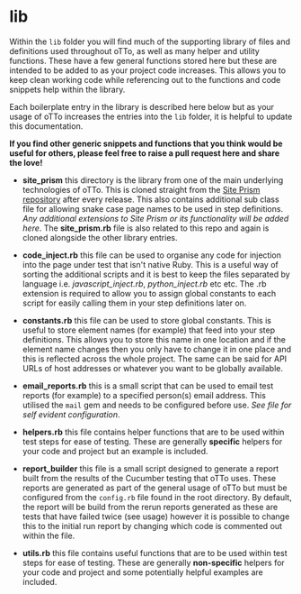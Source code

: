 # **lib**

Within the `lib` folder you will find much of the supporting library of files and definitions used throughout oTTo, as well as many helper and utility functions. These have a few general functions stored here but these are intended to be added to as your project code increases. This allows you to keep clean working code while referencing out to the functions and code snippets help within the library.

Each boilerplate entry in the library is described here below but as your usage of oTTo increases the entries into the `lib` folder, it is helpful to update this documentation.

**If you find other generic snippets and functions that you think would be useful for others, please feel free to raise a pull request here and share the love!**

- **site_prism** this directory is the library from one of the main underlying technologies of oTTo. This is cloned straight from the [Site Prism repository](https://github.com/site-prism/site_prism) after every release. This also contains additional sub class file for allowing snake case page names to be used in step definitions. _Any additional extensions to Site Prism or its functionality will be added here_. The **site_prism.rb** file is also related to this repo and again is cloned alongside the other library entries.

- **code_inject.rb** this file can be used to organise any code for injection into the page under test that isn't native Ruby. This is a useful way of sorting the additional scripts and it is best to keep the files separated by language i.e. _javascript_inject.rb_, _python_inject.rb_ etc etc. The .rb extension is required to allow you to assign global constants to each script for easily calling them in your step definitions later on.

- **constants.rb** this file can be used to store global constants. This is useful to store element names (for example) that feed into your step definitions. This allows you to store this name in one location and if the element name changes then you only have to change it in one place and this is reflected across the whole project. The same can be said for API URLs of host addresses or whatever you want to be globally available.

- **email_reports.rb** this is a small script that can be used to email test reports (for example) to a specified person(s) email address. This utilised the `mail` gem and needs to be configured before use. _See file for self evident configuration_.

- **helpers.rb** this file contains helper functions that are to be used within test steps for ease of testing. These are generally **specific** helpers for your code and project but an example is included.

- **report_builder** this file is a small script designed to generate a report built from the results of the Cucumber testing that oTTo uses. These reports are generated as part of the general usage of oTTo but must be configured from the `config.rb` file found in the root directory. By default, the report will be build from the rerun reports generated as these are tests that have failed twice (see usage) however it is possible to change this to the initial run report by changing which code is commented out within the file.

- **utils.rb** this file contains useful functions that are to be used within test steps for ease of testing. These are generally **non-specific** helpers for your code and project and some potentially helpful examples are included.
